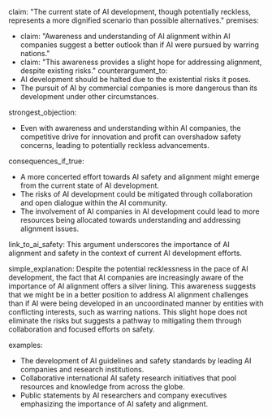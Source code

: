 claim: "The current state of AI development, though potentially reckless, represents a more dignified scenario than possible alternatives."
premises:
  - claim: "Awareness and understanding of AI alignment within AI companies suggest a better outlook than if AI were pursued by warring nations."
  - claim: "This awareness provides a slight hope for addressing alignment, despite existing risks."
counterargument_to:
  - AI development should be halted due to the existential risks it poses.
  - The pursuit of AI by commercial companies is more dangerous than its development under other circumstances.

strongest_objection:
  - Even with awareness and understanding within AI companies, the competitive drive for innovation and profit can overshadow safety concerns, leading to potentially reckless advancements.

consequences_if_true:
  - A more concerted effort towards AI safety and alignment might emerge from the current state of AI development.
  - The risks of AI development could be mitigated through collaboration and open dialogue within the AI community.
  - The involvement of AI companies in AI development could lead to more resources being allocated towards understanding and addressing alignment issues.

link_to_ai_safety: This argument underscores the importance of AI alignment and safety in the context of current AI development efforts.

simple_explanation: Despite the potential recklessness in the pace of AI development, the fact that AI companies are increasingly aware of the importance of AI alignment offers a silver lining. This awareness suggests that we might be in a better position to address AI alignment challenges than if AI were being developed in an uncoordinated manner by entities with conflicting interests, such as warring nations. This slight hope does not eliminate the risks but suggests a pathway to mitigating them through collaboration and focused efforts on safety.

examples:
  - The development of AI guidelines and safety standards by leading AI companies and research institutions.
  - Collaborative international AI safety research initiatives that pool resources and knowledge from across the globe.
  - Public statements by AI researchers and company executives emphasizing the importance of AI safety and alignment.